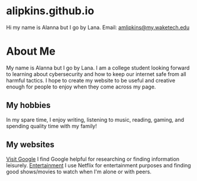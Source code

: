 # alipkins.github.io
Hi my name is Alanna but I go by Lana. Email: amlipkins@my.waketech.edu
# About Me
My name is Alanna but I go by Lana. I am a college student looking forward to learning about cybersecurity and how to keep our internet safe from all harmful tactics. I hope to create my website to be useful and creative enough for people to enjoy when they come across my page. 
## My hobbies
In my spare time, I enjoy writing, listening to music, reading, gaming, and spending quality time with my family!
## My websites
[Visit Google](https://www.google.com/) I find Google helpful for researching or finding information leisurely.
[Entertainment](https://www.netflix.com/) I use Netflix for entertainment purposes and finding good shows/movies to watch when I'm alone or with peers.


